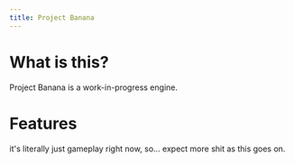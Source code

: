 ```yaml
---
title: Project Banana
---
```


# What is this?
Project Banana is a work-in-progress engine.

# Features
it's literally just gameplay right now, so...
expect more shit as this goes on.
